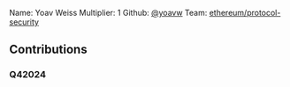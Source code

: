 Name: Yoav Weiss
Multiplier: 1
Github: [@yoavw](https://github.com/yoavw)
Team: [ethereum/protocol-security](https://github.com/ethereum/protocol-security/)

## Contributions
### Q42024
